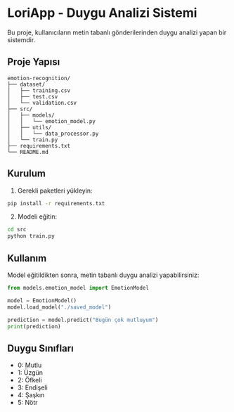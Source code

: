 # LoriApp - Duygu Analizi Sistemi

Bu proje, kullanıcıların metin tabanlı gönderilerinden duygu analizi yapan bir sistemdir.

## Proje Yapısı

```
emotion-recognition/
├── dataset/
│   ├── training.csv
│   ├── test.csv
│   └── validation.csv
├── src/
│   ├── models/
│   │   └── emotion_model.py
│   ├── utils/
│   │   └── data_processor.py
│   └── train.py
├── requirements.txt
└── README.md
```

## Kurulum

1. Gerekli paketleri yükleyin:
```bash
pip install -r requirements.txt
```

2. Modeli eğitin:
```bash
cd src
python train.py
```

## Kullanım

Model eğitildikten sonra, metin tabanlı duygu analizi yapabilirsiniz:

```python
from models.emotion_model import EmotionModel

model = EmotionModel()
model.load_model("./saved_model")

prediction = model.predict("Bugün çok mutluyum")
print(prediction)
```

## Duygu Sınıfları

- 0: Mutlu
- 1: Üzgün
- 2: Öfkeli
- 3: Endişeli
- 4: Şaşkın
- 5: Nötr 